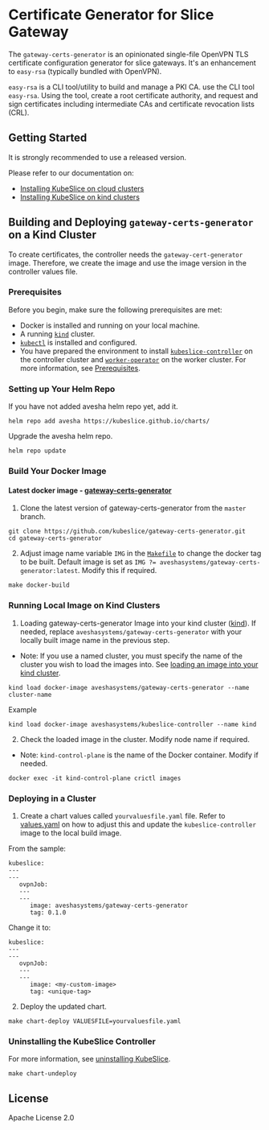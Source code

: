 # Certificate Generator for Slice Gateway

The `gateway-certs-generator` is an opinionated single-file OpenVPN TLS certificate configuration generator for slice gateways. It's an enhancement to `easy-rsa` (typically bundled with OpenVPN).

`easy-rsa` is a CLI tool/utility to build and manage a PKI CA. use the CLI tool `easy-rsa`. Using the tool, create a root certificate authority, and request and sign certificates including intermediate CAs and certificate revocation lists (CRL).

## Getting Started
It is strongly recommended to use a released version. 

Please refer to our documentation on:
- [Installing KubeSlice on cloud clusters](https://kubeslice.io/documentation/open-source/0.5.0/getting-started-with-cloud-clusters/installing-kubeslice/installing-the-kubeslice-controller)
- [Installing KubeSlice on kind clusters](https://kubeslice.io/documentation/open-source/0.5.0/tutorials/kind-install-kubeslice-controller)

## Building and Deploying `gateway-certs-generator` on a Kind Cluster

To create certificates, the controller needs the `gateway-cert-generator` image. Therefore, we create the image and use the image version in the controller values file.

### Prerequisites
Before you begin, make sure the following prerequisites are met:
* Docker is installed and running on your local machine.
* A running [`kind`](https://kind.sigs.k8s.io/) cluster.
* [`kubectl`](https://kubernetes.io/docs/tasks/tools/) is installed and configured.
* You have prepared the environment to install [`kubeslice-controller`](https://github.com/kubeslice/kubeslice-controller) on the controller cluster and [`worker-operator`](https://github.com/kubeslice/worker-operator) on the worker cluster. For more information, see [Prerequisites](https://kubeslice.io/documentation/open-source/0.5.0/getting-started-with-cloud-clusters/prerequisites/).

### Setting up Your Helm Repo
If you have not added avesha helm repo yet, add it.

```console
helm repo add avesha https://kubeslice.github.io/charts/
```

Upgrade the avesha helm repo.

```console
helm repo update
```

### Build Your Docker Image
#### Latest docker image - [gateway-certs-generator](https://hub.docker.com/r/aveshasystems/gateway-certs-generator)

1. Clone the latest version of gateway-certs-generator from  the `master` branch.

```console
git clone https://github.com/kubeslice/gateway-certs-generator.git
cd gateway-certs-generator
```

2. Adjust image name variable `IMG` in the [`Makefile`](Makefile) to change the docker tag to be built.
   Default image is set as `IMG ?= aveshasystems/gateway-certs-generator:latest`. Modify this if required.

```console
make docker-build
```
### Running Local Image on Kind Clusters

1. Loading gateway-certs-generator Image into your kind cluster ([kind](https://kind.sigs.k8s.io/docs/user/quick-start/#loading-an-image-into-your-cluster)).
   If needed, replace `aveshasystems/gateway-certs-generator` with your locally built image name in the previous step.
   
* Note: If you use a named cluster, you must specify the name of the cluster you wish to load the images into. See [loading an image into your kind cluster](https://kind.sigs.k8s.io/docs/user/quick-start/#loading-an-image-into-your-cluster).
```console
kind load docker-image aveshasystems/gateway-certs-generator --name cluster-name
```
Example
```console
kind load docker-image aveshasystems/kubeslice-controller --name kind
```

2. Check the loaded image in the cluster. Modify node name if required.

* Note: `kind-control-plane` is the name of the Docker container. Modify if needed.
```console
docker exec -it kind-control-plane crictl images
```

### Deploying in a Cluster
1. Create a chart values called `yourvaluesfile.yaml` file. Refer to [values.yaml](https://github.com/kubeslice/charts/blob/master/charts/kubeslice-controller/values.yaml) on how to adjust this and update the `kubeslice-controller` image to the local build image.

From the sample:

```
kubeslice:
---
---
   ovpnJob:
   ---
   ---
      image: aveshasystems/gateway-certs-generator
      tag: 0.1.0
```

Change it to:

```
kubeslice:
---
---
   ovpnJob:
   ---
   ---
      image: <my-custom-image> 
      tag: <unique-tag>
````

2. Deploy the updated chart.

```console
make chart-deploy VALUESFILE=yourvaluesfile.yaml
```

### Uninstalling the KubeSlice Controller
For more information, see [uninstalling KubeSlice](https://kubeslice.io/documentation/open-source/0.5.0/getting-started-with-cloud-clusters/uninstalling-kubeslice/offboarding-namespaces).

```console
make chart-undeploy
 ```

## License

Apache License 2.0
